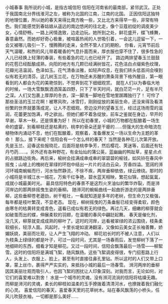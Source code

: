 小城春事
我所说的小城，是指古城信阳
信阳在河南省的最南部，紧邻武汉。正处于我国南北分界线淮河之左，被称为北国的江南，江南的北国。
正因信阳这独特的地理位置，所以她的春天来得比南方晚一些，又比北方来得早一些，非常有特色。我们能感觉到春姑娘从遥远的南边悠闲的往北走，像个豆蔻初绽的调皮美少女，心情舒畅，一路上闲情逸致，边走边玩。她所到之处，鲜花盛开，蝶飞蜂舞，春意盎然。而她却好奇心极重，被喧嚣热闹的人世吸引着，一会这儿逗留一下，一会又被哪儿吸引一下，慢腾腾的走来，全然不管人们的期盼。
你看，元宵节前后天气温暖，和煦的风儿带着暖香的气息扑面而来，厚衣服也穿不住了，很多性急的人儿已经换上轻薄的春装，有些着急的花儿也已经开了。
路边两排望春玉兰鼓鼓的花苞已经酝酿成熟，向阳的地方有几颗已经满树皆花，花色洁白点缀紫色纹理，花瓣光洁温润，色泽如玉。花气清香淡雅，如轻声叹息，在我们转头低首间会嗅到似有若无的清芬。这几树玉兰花，在万物还未苏醒的萧条背景下格外醒目，第一眼看到的人都会为花的美艳惊到，不觉奔到花下细细观赏。
就在人们以为春临大地的时候，一场大雪飘飘洒洒笼盖四野，只下了半天时间，就白茫茫一片，足有半尺之深。人们又包裹上厚厚的冬衣，深一脚浅一脚地在雪地里踯躅独行了！
可伶了那些圣洁的玉兰花啊！被寒风吹，冰雪打，刚刚绽放的美丽生命，还没来得及看清纷繁的世界就萎落成泥，让人不忍细观。旁边没开的望春玉兰，经过这场雨雪的滋润，花蕾更加饱满，呼之欲出。但她们都不着急绽放，前车之鉴就在身边，早开的早谢，草木一秋，还是慎重为好！
所以在初春里，小城的万物都在酝酿着一场生命的盛宴，别看柳枝还是枯黄的，桃李的骨朵还是干瘪的......但强大的生命暗流在植物体内涌动不息，他们在酝酿着，观察着，准备爆发又一场以生命为主题的革命！
那么，接下来呢？信阳会有一个怎么样的春天？
当然是各种花儿次第开放。先是玉兰、迎春这些报晓花，后面将是桃李争芳，然后樱花、荚迷等，后面还有牡丹芍药......。另外还有各种野花，有金灿灿的蒲公英，蓝幽幽的鸭趾草，星星点点的占据路边街角。再后来，榆树会挂满成串成串的翠碧碧的榆钱，如风铃在春风中摇曳；山坡上的槐树在翠绿的环抱中结出一片片的洁白云朵，芳香四溢。宽阔的浉河环城南蜿蜒而行，河水怡然静流，不徐不疾，两岸垂柳依依，绿云缭绕。那时的小城将是半城江水一城花，万紫千红争艳，碧水蓝天相映，繁花似锦，想起氤氲，成就小城最美时光。
最具信阳特色的春景不是这烈火烹油似的繁华炸裂，而是浉河岸边的那两排摇曳生姿的垂柳。
随浉河的蜿蜒曲线一起曲折游走的是两排垂柳，这些垂柳苍老遒劲，树干粗壮，一看就知道是多年的老树，但生命力又极强，每年都是枝叶繁茂，不显老态。
现在，柳树摇曳的万条垂髫已经变得柔软，颜色由寒冬的枯黄转变成青色，遥看已成似有若无的绿色。再过几天，细嫩的柳芽就会如破茧而出的蝶，伸展柔软的羽翅，在温暖的春风中翩跹起舞。
春天是催化剂，没几天，柳芽就变成成熟的柳叶了。这时的河岸，远看被翠绿的浓云围绕，枝条柔软细长，轻浮人面。风起时，十里长堤如波涛翻滚，又像如云美女正长袖善舞，娇媚妖娆，美丽而壮观，让人产生飞翔的冲动。
柳花初长时的不被人注意，人们以为枝条上绿绿的都是叶子，可过一段时间，尤其是一场春雨后，发觉柳树下落了一地细碎的东西，细看才知是柳花。又过一段时间，信阳会飘落最后一场雪——柳絮雪。这时的信阳将是满城飞絮，随风飘扬。这些飞絮调皮得很，专门招惹路上行人，头发上、衣服上、脸上，甚至有时直接往鼻孔里钻。所以这时的人们又带上口罩，蒙上丝巾，裹得严严实实的，来抵挡小城的最后一场春雪。
浉河两岸的垂柳因其美丽壮观而吸引人，也因飞絮的困扰让人印象深刻。对我而言，无论如何，对它们的喜爱难以割舍！
水是一个城市的灵魂，没有浉河流淌的信阳将枯燥无趣。而柳是浉河的灵魂，柔长的柳枝如温柔的玉手撩拨着清清河水，也撩拨着我们融化的心灵。
喜爱信阳的春天，喜爱春天里的花草树木。站在春风飘荡的小桥头，任风儿吹鼓衣袖，一切都是那么美好......
